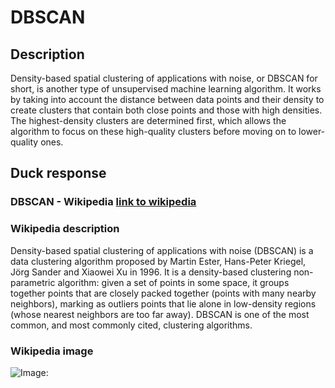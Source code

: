 



# DBSCAN

## Description


Density-based spatial clustering of applications with noise, or DBSCAN for short, is another type of unsupervised machine learning algorithm. It works by taking into account the distance between data points and their density to create clusters that contain both close points and those with high densities. The highest-density clusters are determined first, which allows the algorithm to focus on these high-quality clusters before moving on to lower-quality ones.

## Duck response

### DBSCAN - Wikipedia [link to wikipedia](https://en.wikipedia.org/wiki/DBSCAN)

### Wikipedia description


Density-based spatial clustering of applications with noise (DBSCAN) is a data clustering algorithm proposed by Martin Ester, Hans-Peter Kriegel, Jörg Sander and Xiaowei Xu in 1996.
It is a density-based clustering non-parametric algorithm: given a set of points in some space, it groups together points that are closely packed together (points with many nearby neighbors), marking as outliers points that lie alone in low-density regions (whose nearest neighbors are too far away).
DBSCAN is one of the most common, and most commonly cited, clustering algorithms.

### Wikipedia image


![Image: ](https://tse4.mm.bing.net/th?id=OIP.R3Hkk4qoOzWl5gCKZDGsKwHaFW&pid=Api)